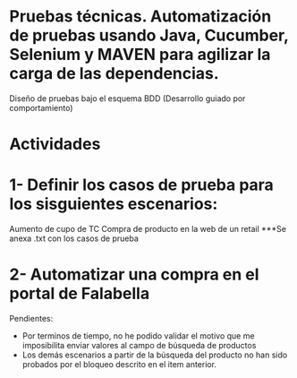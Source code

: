 # Pruebas técnicas. Automatización de pruebas usando Java, Cucumber, Selenium y MAVEN para agilizar la carga de las dependencias.
Diseño de pruebas bajo el esquema BDD (Desarrollo guiado por comportamiento)

# Actividades
# 1- Definir los casos de prueba para los sisguientes escenarios:
  Aumento de cupo de TC
  Compra de producto en la web de un retail
  ***Se anexa .txt con los casos de prueba

# 2- Automatizar una compra en el portal de Falabella
  Pendientes:
  * Por terminos de tiempo, no he podido validar el motivo que me imposibilita enviar valores al campo de búsqueda de productos
  * Los demás escenarios a partir de la búsqueda del producto no han sido probados por el bloqueo descrito en el item anterior.
